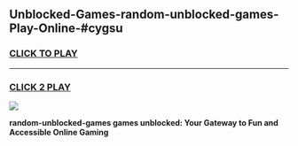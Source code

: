 
## Unblocked-Games-random-unblocked-games-Play-Online-#cygsu
<h3>
<a href="https://premium.freeplayer.one?title=random-unblocked-games&ref=27F">CLICK TO PLAY</a></h3>
<hr>

<h3>
<a href="https://premium.freeplayer.one?title=random-unblocked-games&ref=27F">CLICK 2 PLAY</a>
  
</h3>

<a href="https://premium.freeplayer.one?title=random-unblocked-games&ref=27F"><img src="https://clearcache.store/games.png"></a>


**random-unblocked-games games unblocked: Your Gateway to Fun and Accessible Online Gaming**
